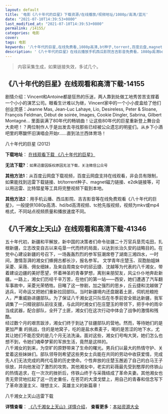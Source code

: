 ```yaml
---
layout: default
title: '电影《八十年代的巨星》下载资源/在线播放/视频地址/1080p/高清/蓝光'
date: "2021-07-10T14:39:53+0800"
last_modified_at: "2021-07-10T14:39:53+0800"
permalink: /14155/
categories: 电影
cover:
tags: 电影
keywords: '八十年代的巨星,在线免费看,1080p高清,bt种子,torrent,百度云盘,magnet,磁力链,迅雷下载资源'
description: '《八十年代的巨星》在线云播放手机西瓜影院吉吉影音免费看，1080p高清bd/hd未删减完整版和tc抢先枪版，mkv/mp4格式，附带bt/torrent种子、magnet/磁力链、百度云盘、网盘资源迅雷下载链接'
---
```


>内容采集生成，如果链接失效，多试几个。


## 《八十年代的巨星》在线观看和高清下载-14155

剧情介绍：Vincent和Antoine都是狂热的乐迷，两人靠到处做工地秀苦苦支撑着一个小小的演艺公司。眼看生计难以为继，Vincent家中的一个小小皮盒给了他们创业灵感：Jeanne Mas, Jean-Luc Lahaye, Lio, Desireless, Peter & Sloane, François Feldman, Début de soirée, Images, Cookie Dingler, Sabrina, Gilbert Montagné... 里面装满了80年代的畅销曲！让这些80年代的巨星重新登上舞台会大卖吧！？两位制作人于是出发去寻找那些已经被公众遗忘的明星们。从乡下小酒吧里的寒酸怀旧演唱会开始r……直到法兰西体育场！


八十年代的巨星 (2012)

**下载地址**： [在线观看下载 《八十年代的巨星》](https://www.btbtdy.me/btdy/dy5388.html) 


**无法下载?**：`如果迅雷因版权原因无法下载，关注微信公众号 `

**其他方法1**：从百度云网盘下载视频，百度云网盘支持在线观看，非会员有限制，如果能找到迅雷下载链接、bt/torrent种子、magnet磁力链接、e2dk链接等，可以用迅雷、比特彗星等工具将完整视频下载到本地。

**其他方法2**：用手机云播、西瓜影院、吉吉影音等在线免费观看《八十年代的巨星》，一般提供1080p高清、hd/bd高清视频、tc抢先版视频，视频为mkv或mp4格式，不同站点视频质量和播放速度不同。


## 《八千湘女上天山》在线观看和高清下载-41346

五十年代初，新疆和平解放，新中国的决策者们命令驻疆二十万官兵垦荒屯田，扎根新疆，立志改变自古以来屯垦一代而终的局面，以达到长治久安的战略目的。在党中心建设新疆的号召下，一场轰轰烈烈的参军狂潮席卷了湖南三湘四水，一时间，激情澎湃的湘女们蜂拥古都长沙，报名参军。 文学青年庄楚玉、双胞胎姐妹采菱、采薇、佣女细妹，及来自周南女中的邱云捷、沈越等为代表的八千湘女，带着建设边疆的美好愿望，怀着神圣的青春梦想，离别亲朋契友，风尘仆仆地奔赴新疆。一路上，湘女们历经千辛万苦，在他们的第一站&mdash;—西安，她们遭遇了汽车翻车事故中，采菱光荣牺牲。目睹了这一惨剧，加之强烈的思乡，丘云捷和沈越做了逃兵，可命运又把她们重新拉回部队。当时新疆境内还盘踞着土匪，伺机抢粮抢人，严重威胁进疆部队。为了保证八千湘女这只队伍在冬季前安全抵达新疆，我军调集了一只精锐部队前往支援，与此同时湘女们在庄楚玉的带领下，把手中的雨伞当成武器，配合部队，全歼了土匪，湘女们在这次行动中体会了战争的激情和残酷。<br />经过数个月的艰苦跋涉，湘女们终于到达了驻疆部队的营地。然而，等待她们的是更加严重 的挑战，住的是地窝子，吃的是盐水煮麦子，喝的是苦涩的地下水，尤其让她们不能忍受的是几个月无法洗澡。面对这些，湘女们号啕大哭，她们怎么也想不到，令她们魂牵梦萦的军旅生活，竟然是这样的。<br />八千湘女的到来，为空旷的原野带来了生命的曙光。男兵们以最大的热情守护、关爱着这些妹妹们。部队领导则希望这些男女士兵能在共同的劳动中收获爱情，完成先人们无法完成的两代屯垦的历史使命。个性奔放的庄楚玉邂逅了自己的白马王子徐放，并向他发动了激烈的攻势。其他湘女中，老实的彩薇最先受到憨厚的佟铁山的热情追求，在一次次的挫折后，佟铁山终于与采薇结成了革命夫妻。其他湘女也责无旁贷地扛起了这一历史重任，在苍茫的大漠戈壁上，用自己的青春和信念写下了革命浪漫主义、理想主义、英雄主义的新篇章！


八千湘女上天山迅雷下载

**详情查看**： [《八千湘女上天山》详情介绍](/movie/41346/)， **查看更多**：[本站资源大全](/movie/t/all/)

